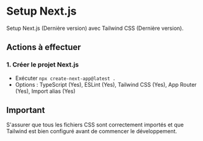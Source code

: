 # Setup Next.js

Setup Next.js (Dernière version) avec Tailwind CSS (Dernière version).

## Actions à effectuer

### 1. Créer le projet Next.js
- Exécuter `npx create-next-app@latest .`
- Options : TypeScript (Yes), ESLint (Yes), Tailwind CSS (Yes), App Router (Yes), Import alias (Yes)

## Important
S'assurer que tous les fichiers CSS sont correctement importés et que Tailwind est bien configuré avant de commencer le développement.